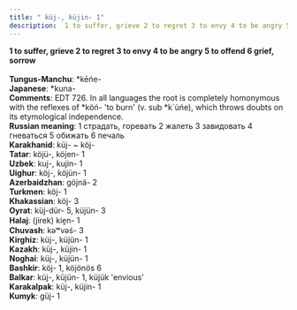 ```yaml
---
title: " küj-, küjin- 1"
description:  1 to suffer, grieve 2 to regret 3 to envy 4 to be angry 5 to offend 6 grief, sorrow
---
```

<p data-pagefind-weight="0.5">
<strong> 1 to suffer, grieve 2 to regret 3 to envy 4 to be angry 5 to offend 6 grief, sorrow</strong><br><br>
<strong>Tungus-Manchu</strong>:  *kēńe-<br>
<strong>Japanese</strong>:  *kuna-<br>
<strong>Comments</strong>:  EDT 726. In all languages the root is completely homonymous with the reflexes of *köń- 'to burn' (v. sub *k`ùńe), which throws doubts on its etymological independence.<br>
<strong>Russian meaning</strong>:  1 страдать, горевать 2 жалеть 3 завидовать 4 гневаться 5 обижать 6 печаль<br>
<strong>Karakhanid</strong>:  küj- ~ köj-<br>
<strong>Tatar</strong>:  köjü-, köjen- 1<br>
<strong>Uzbek</strong>:  kuj-, kujin- 1<br>
<strong>Uighur</strong>:  köj-, köjün- 1<br>
<strong>Azerbaidzhan</strong>:  göjnä- 2<br>
<strong>Turkmen</strong>:  köj- 1<br>
<strong>Khakassian</strong>:  köj- 3<br>
<strong>Oyrat</strong>:  küj-dür- 5, küjün- 3<br>
<strong>Halaj</strong>:  (jirek) kie̯n- 1<br>
<strong>Chuvash</strong>:  kǝʷvǝś- 3<br>
<strong>Kirghiz</strong>:  küj-, küjün- 1<br>
<strong>Kazakh</strong>:  küj-, küjin- 1<br>
<strong>Noghai</strong>:  küj-, küjün- 1<br>
<strong>Bashkir</strong>:  köj- 1, köjönös 6<br>
<strong>Balkar</strong>:  küj-, küjün- 1, küjük 'envious'<br>
<strong>Karakalpak</strong>:  küj-, küjin- 1<br>
<strong>Kumyk</strong>:  güj- 1<br>

</p>
